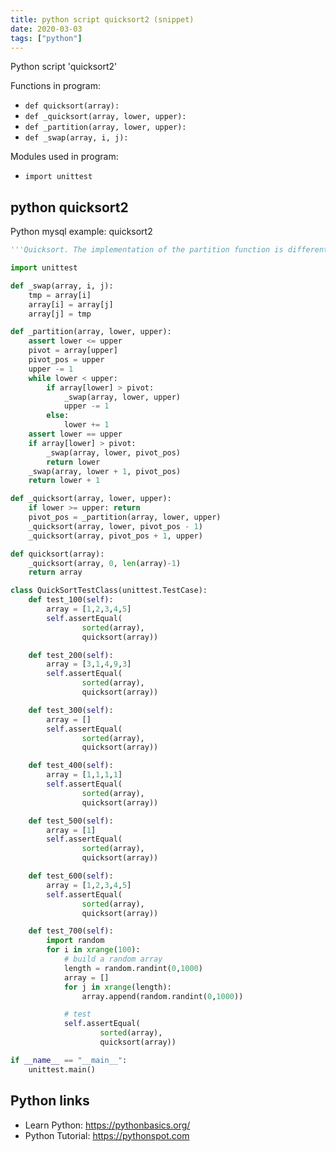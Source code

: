 ```yaml
---
title: python script quicksort2 (snippet)
date: 2020-03-03
tags: ["python"]
---
```

Python script 'quicksort2'

Functions in program: 
* `def quicksort(array):`
* `def _quicksort(array, lower, upper):`
* `def _partition(array, lower, upper):`
* `def _swap(array, i, j):`

Modules used in program: 
* `import unittest`

## python quicksort2

Python mysql example: quicksort2

```python
'''Quicksort. The implementation of the partition function is different than CLRS'''

import unittest

def _swap(array, i, j):
    tmp = array[i]
    array[i] = array[j]
    array[j] = tmp

def _partition(array, lower, upper):
    assert lower <= upper
    pivot = array[upper]
    pivot_pos = upper
    upper -= 1
    while lower < upper:
        if array[lower] > pivot:
            _swap(array, lower, upper)
            upper -= 1
        else:
            lower += 1
    assert lower == upper
    if array[lower] > pivot:
        _swap(array, lower, pivot_pos)
        return lower
    _swap(array, lower + 1, pivot_pos)
    return lower + 1

def _quicksort(array, lower, upper):
    if lower >= upper: return
    pivot_pos = _partition(array, lower, upper)
    _quicksort(array, lower, pivot_pos - 1)
    _quicksort(array, pivot_pos + 1, upper)

def quicksort(array):
    _quicksort(array, 0, len(array)-1)
    return array

class QuickSortTestClass(unittest.TestCase):
    def test_100(self):
        array = [1,2,3,4,5]
        self.assertEqual(
                sorted(array),
                quicksort(array))

    def test_200(self):
        array = [3,1,4,9,3]
        self.assertEqual(
                sorted(array),
                quicksort(array))

    def test_300(self):
        array = []
        self.assertEqual(
                sorted(array),
                quicksort(array))

    def test_400(self):
        array = [1,1,1,1]
        self.assertEqual(
                sorted(array),
                quicksort(array))

    def test_500(self):
        array = [1]
        self.assertEqual(
                sorted(array),
                quicksort(array))

    def test_600(self):
        array = [1,2,3,4,5]
        self.assertEqual(
                sorted(array),
                quicksort(array))

    def test_700(self):
        import random
        for i in xrange(100):
            # build a random array
            length = random.randint(0,1000)
            array = []
            for j in xrange(length):
                array.append(random.randint(0,1000))

            # test
            self.assertEqual(
                    sorted(array),
                    quicksort(array))

if __name__ == "__main__":
    unittest.main()


```

## Python links

- Learn Python: https://pythonbasics.org/
- Python Tutorial: https://pythonspot.com
